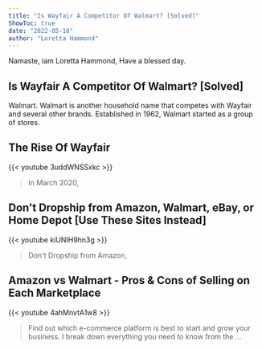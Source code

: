 ```yaml
---
title: "Is Wayfair A Competitor Of Walmart? [Solved]"
ShowToc: true 
date: "2022-05-18"
author: "Loretta Hammond" 
---
```


Namaste, iam Loretta Hammond, Have a blessed day.
## Is Wayfair A Competitor Of Walmart? [Solved]
Walmart. Walmart is another household name that competes with Wayfair and several other brands. Established in 1962, Walmart started as a group of stores.

## The Rise Of Wayfair
{{< youtube 3uddWNSSxkc >}}
>In March 2020, 

## Don't Dropship from Amazon, Walmart, eBay, or Home Depot [Use These Sites Instead]
{{< youtube kiUNIH9hn3g >}}
>Don't Dropship from Amazon, 

## Amazon vs Walmart - Pros & Cons of Selling on Each Marketplace
{{< youtube 4ahMnvtA1w8 >}}
>Find out which e-commerce platform is best to start and grow your business. I break down everything you need to know from the ...

